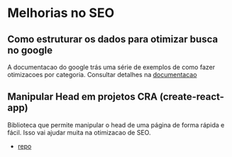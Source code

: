 # Melhorias no SEO

## Como estruturar os dados para otimizar busca no google

A documentacao do google trás uma série de exemplos de como fazer otimizacoes por categoria. Consultar detalhes na [documentacao](https://developers.google.com/search/docs/data-types/course?hl=pt-br)

## Manipular Head em projetos CRA (create-react-app)

Biblioteca que permite manipular o head de uma página de forma rápida e fácil. Isso vai ajudar muita na otimizacao de SEO.
- [repo](https://github.com/nfl/react-helmet)
